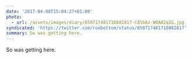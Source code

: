 ```yaml
---
date: '2017-04-08T15:04:27+01:00'
photo:
  - url: /assets/images/diary/850717481710882817-C85bAz-W0AA2qIG.jpg
syndicated: 'https://twitter.com/roobottom/status/850717481710882817'
summary: So was getting here.
---
```

So was getting here. 
